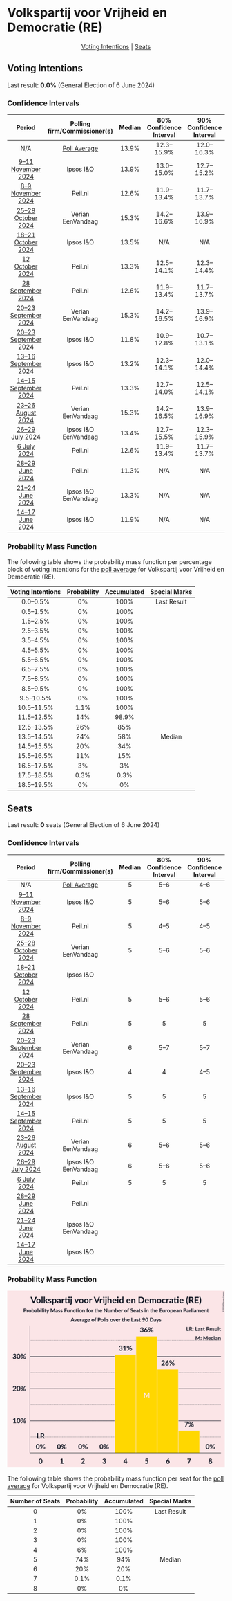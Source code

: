 # Volkspartij voor Vrijheid en Democratie (RE)

<p align="center"><a href="#voting-intentions">Voting Intentions</a> | <a href="#seats">Seats</a></p>

## Voting Intentions

Last result: **0.0%** (General Election of 6 June 2024)

### Confidence Intervals

| Period     | Polling firm/Commissioner(s) | Median | 80% Confidence Interval | 90% Confidence Interval | 95% Confidence Interval | 99% Confidence Interval |
|:----------:|:----------------:|:-----------:|:-----------------------:|:-----------------------:|:-----------------------:|:-----------------------:|
| N/A | [Poll Average](average.html) | 13.9% | 12.3–15.9% | 12.0–16.3% | 11.8–16.7% | 11.4–17.4% |
| [9–11 November 2024](2024-11-11-IpsosIO.html) | Ipsos I&O | 13.9% | 13.0–15.0% | 12.7–15.2% | 12.5–15.5% | 12.0–16.0% |
| [8–9 November 2024](2024-11-09-Peilnl.html) | Peil.nl | 12.6% | 11.9–13.4% | 11.7–13.7% | 11.5–13.9% | 11.1–14.3% |
| [25–28 October 2024](2024-10-28-Verian.html) | Verian <br> EenVandaag | 15.3% | 14.2–16.6% | 13.9–16.9% | 13.7–17.2% | 13.1–17.8% |
| [18–21 October 2024](2024-10-21-IpsosIO.html) | Ipsos I&O | 13.5% | N/A | N/A | N/A | N/A |
| [12 October 2024](2024-10-12-Peilnl.html) | Peil.nl | 13.3% | 12.5–14.1% | 12.3–14.4% | 12.1–14.6% | 11.8–15.0% |
| [28 September 2024](2024-09-28-Peilnl.html) | Peil.nl | 12.6% | 11.9–13.4% | 11.7–13.7% | 11.5–13.9% | 11.1–14.3% |
| [20–23 September 2024](2024-09-23-Verian.html) | Verian <br> EenVandaag | 15.3% | 14.2–16.5% | 13.9–16.9% | 13.6–17.2% | 13.1–17.8% |
| [20–23 September 2024](2024-09-23-IpsosIO.html) | Ipsos I&O | 11.8% | 10.9–12.8% | 10.7–13.1% | 10.4–13.3% | 10.0–13.8% |
| [13–16 September 2024](2024-09-16-IpsosIO.html) | Ipsos I&O | 13.2% | 12.3–14.1% | 12.0–14.4% | 11.8–14.7% | 11.4–15.1% |
| [14–15 September 2024](2024-09-15-Peilnl.html) | Peil.nl | 13.3% | 12.7–14.0% | 12.5–14.1% | 12.4–14.3% | 12.1–14.6% |
| [23–26 August 2024](2024-08-26-Verian.html) | Verian <br> EenVandaag | 15.3% | 14.2–16.5% | 13.9–16.9% | 13.6–17.2% | 13.1–17.8% |
| [26–29 July 2024](2024-07-29-IpsosIO.html) | Ipsos I&O <br> EenVandaag | 13.4% | 12.7–15.5% | 12.3–15.9% | 12.0–16.2% | 11.4–17.0% |
| [6 July 2024](2024-07-06-Peilnl.html) | Peil.nl | 12.6% | 11.9–13.4% | 11.7–13.7% | 11.5–13.9% | 11.1–14.3% |
| [28–29 June 2024](2024-06-29-Peilnl.html) | Peil.nl | 11.3% | N/A | N/A | N/A | N/A |
| [21–24 June 2024](2024-06-24-IpsosIO.html) | Ipsos I&O <br> EenVandaag | 13.3% | N/A | N/A | N/A | N/A |
| [14–17 June 2024](2024-06-17-IpsosIO.html) | Ipsos I&O | 11.9% | N/A | N/A | N/A | N/A |

### Probability Mass Function

The following table shows the probability mass function per percentage block of voting intentions for the [poll average](average.html) for Volkspartij voor Vrijheid en Democratie (RE).

| Voting Intentions | Probability | Accumulated | Special Marks |
|:-----------------:|:-----------:|:-----------:|:-------------:|
| 0.0–0.5% | 0% | 100% | Last Result |
| 0.5–1.5% | 0% | 100% |  |
| 1.5–2.5% | 0% | 100% |  |
| 2.5–3.5% | 0% | 100% |  |
| 3.5–4.5% | 0% | 100% |  |
| 4.5–5.5% | 0% | 100% |  |
| 5.5–6.5% | 0% | 100% |  |
| 6.5–7.5% | 0% | 100% |  |
| 7.5–8.5% | 0% | 100% |  |
| 8.5–9.5% | 0% | 100% |  |
| 9.5–10.5% | 0% | 100% |  |
| 10.5–11.5% | 1.1% | 100% |  |
| 11.5–12.5% | 14% | 98.9% |  |
| 12.5–13.5% | 26% | 85% |  |
| 13.5–14.5% | 24% | 58% | Median |
| 14.5–15.5% | 20% | 34% |  |
| 15.5–16.5% | 11% | 15% |  |
| 16.5–17.5% | 3% | 3% |  |
| 17.5–18.5% | 0.3% | 0.3% |  |
| 18.5–19.5% | 0% | 0% |  |


## Seats

Last result: **0** seats (General Election of 6 June 2024)

### Confidence Intervals

| Period     | Polling firm/Commissioner(s) | Median | 80% Confidence Interval | 90% Confidence Interval | 95% Confidence Interval | 99% Confidence Interval |
|:----------:|:----------------:|:------:|:-----------------------:|:-----------------------:|:-----------------------:|:-----------------------:|
| N/A | [Poll Average](average.html) | 5 | 5–6 | 4–6 | 4–6 | 4–6 |
| [9–11 November 2024](2024-11-11-IpsosIO.html) | Ipsos I&O | 5 | 5–6 | 5–6 | 5–6 | 4–6 |
| [8–9 November 2024](2024-11-09-Peilnl.html) | Peil.nl | 5 | 4–5 | 4–5 | 4–5 | 4–5 |
| [25–28 October 2024](2024-10-28-Verian.html) | Verian <br> EenVandaag | 5 | 5–6 | 5–6 | 5–6 | 5–6 |
| [18–21 October 2024](2024-10-21-IpsosIO.html) | Ipsos I&O |  |  |  |  |  |
| [12 October 2024](2024-10-12-Peilnl.html) | Peil.nl | 5 | 5–6 | 5–6 | 5–6 | 5–6 |
| [28 September 2024](2024-09-28-Peilnl.html) | Peil.nl | 5 | 5 | 5 | 4–5 | 4–5 |
| [20–23 September 2024](2024-09-23-Verian.html) | Verian <br> EenVandaag | 6 | 5–7 | 5–7 | 5–7 | 5–7 |
| [20–23 September 2024](2024-09-23-IpsosIO.html) | Ipsos I&O | 4 | 4 | 4–5 | 4–5 | 4–5 |
| [13–16 September 2024](2024-09-16-IpsosIO.html) | Ipsos I&O | 5 | 5 | 5 | 4–5 | 4–6 |
| [14–15 September 2024](2024-09-15-Peilnl.html) | Peil.nl | 5 | 5 | 5 | 5 | 4–5 |
| [23–26 August 2024](2024-08-26-Verian.html) | Verian <br> EenVandaag | 6 | 5–6 | 5–6 | 5–7 | 5–7 |
| [26–29 July 2024](2024-07-29-IpsosIO.html) | Ipsos I&O <br> EenVandaag | 6 | 5–6 | 5–6 | 4–6 | 4–6 |
| [6 July 2024](2024-07-06-Peilnl.html) | Peil.nl | 5 | 5 | 5 | 5 | 5 |
| [28–29 June 2024](2024-06-29-Peilnl.html) | Peil.nl |  |  |  |  |  |
| [21–24 June 2024](2024-06-24-IpsosIO.html) | Ipsos I&O <br> EenVandaag |  |  |  |  |  |
| [14–17 June 2024](2024-06-17-IpsosIO.html) | Ipsos I&O |  |  |  |  |  |

### Probability Mass Function

![Graph with seats probability mass function not yet produced](average-seats-pmf-volkspartijvoorvrijheidendemocratiere.png "Seats Probability Mass Function")

The following table shows the probability mass function per seat for the [poll average](average.html) for Volkspartij voor Vrijheid en Democratie (RE).

| Number of Seats | Probability | Accumulated | Special Marks |
|:---------------:|:-----------:|:-----------:|:-------------:|
| 0 | 0% | 100% | Last Result |
| 1 | 0% | 100% |  |
| 2 | 0% | 100% |  |
| 3 | 0% | 100% |  |
| 4 | 6% | 100% |  |
| 5 | 74% | 94% | Median |
| 6 | 20% | 20% |  |
| 7 | 0.1% | 0.1% |  |
| 8 | 0% | 0% |  |



